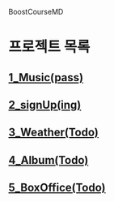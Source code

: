 BoostCourseMD

# 프로젝트 목록

## [1_Music(pass)](https://github.com/taeuk178/BoostCourseMD/blob/main/1_Project.md)

## [2_signUp(ing)](https://github.com/taeuk178/BoostCourseMD/blob/main/2_Project.md)

## [3_Weather(Todo)](https://github.com/taeuk178/BoostCourseMD/blob/main/3_Project.md)

## [4_Album(Todo)](https://github.com/taeuk178/BoostCourseMD/blob/main/4_Project.md)

## [5_BoxOffice(Todo)](https://github.com/taeuk178/BoostCourseMD/blob/main/5_Project.md)
